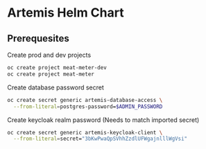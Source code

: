 # Artemis Helm Chart



## Prerequesites

Create prod and dev projects

```bash
oc create project meat-meter-dev
oc create project meat-meter
```

Create database password secret

```bash
oc create secret generic artemis-database-access \
  --from-literal=postgres-password=$ADMIN_PASSWORD
```

Create keycloak realm password (Needs to match imported secret)
```bash
oc create secret generic artemis-keycloak-client \
  --from-literal=secret="3bKwPwaQpSVhhZzdlUFWgajnlllWgVsi"
```